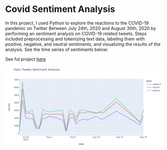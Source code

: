 # Covid Sentiment Analysis

In this project, I used Python to explore the reactions to the COVID-19 pandemic on Twitter Between July 24th, 2020 and  August 30th, 2020 by performing an sentiment analysis on COVID-19 related tweets. Steps included preprocessing and tokenizing text data, labeling them with positive, negative, and neutral sentiments, and visualizing the results of the analysis. See the time series of sentiments below:

See ful project [here](https://github.com/chens28/Covid_Sentiment/blob/main/The%20Notebook.ipynb)

![Sentiment!](https://github.com/chens28/Covid_Sentiment/blob/main/Capture.PNG)
